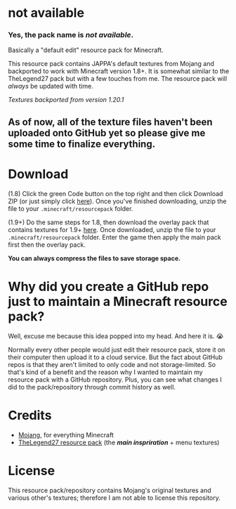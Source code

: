 # not available
### Yes, the pack name is *not available*.
Basically a "default edit" resource pack for Minecraft. 

This resource pack contains JAPPA's default textures from Mojang and backported to work with Minecraft version 1.8+. It is somewhat similar to the TheLegend27 pack but with a few touches from me. The resource pack will *always* be updated with time.

*Textures backported from version 1.20.1*
## As of now, all of the texture files haven't been uploaded onto GitHub yet so please give me some time to finalize everything.
# Download
(1.8) Click the green Code button on the top right and then click Download ZIP (or just simply click [here](https://github.com/th3n4n/not-available/archive/refs/heads/main.zip)). Once you've finished downloading, unzip the file to your `.minecraft/resourcepack` folder. 

(1.9+) Do the same steps for 1.8, then download the overlay pack that contains textures for 1.9+ [here](https://github.com/th3n4n/not-available/archive/refs/heads/1.9+-overlay.zip). Once downloaded, unzip the file to your `.minecraft/resourcepack` folder. Enter the game then apply the main pack first then the overlay pack.

**You can always compress the files to save storage space.**
# Why did you create a GitHub repo just to maintain a Minecraft resource pack?
Well, excuse me because this idea popped into my head. And here it is. 😭

Normally every other people would just edit their resource pack, store it on their computer then upload it to a cloud service. But the fact about GitHub repos is that they aren't limited to only code and not storage-limited. So that's kind of a benefit and the reason why I wanted to maintain my resource pack with a GitHub repository. Plus, you can see what changes I did to the pack/repository through commit history as well.
# Credits
- [Mojang](https://mojang.com), for everything Minecraft
- [TheLegend27 resource pack](http://www.mediafire.com/file/8l3nm7wcylbbylv/TheLegend27.zip/file) (the **_main inspriration_** + menu textures)
# License
This resource pack/repository contains Mojang's original textures and various other's textures; therefore I am not able to license this repository.


